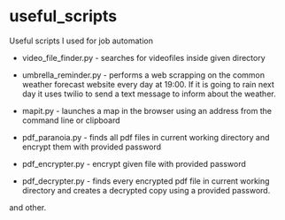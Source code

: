 # useful_scripts

Useful scripts I used for job automation

- video_file_finder.py - searches for videofiles inside given directory

- umbrella_reminder.py - performs a web scrapping on the common weather forecast website every day at 19:00. 
If it is going to rain next day it uses twilio to send a text message to inform about the weather.
- mapit.py - launches a map in the browser using an address from the command line or clipboard
- pdf_paranoia.py - finds all pdf files in current working directory and encrypt them with provided password
- pdf_encrypter.py - encrypt given file with provided password
- pdf_decrypter.py - finds every encrypted pdf file in current working directory and creates a decrypted copy using a provided password.

and other.